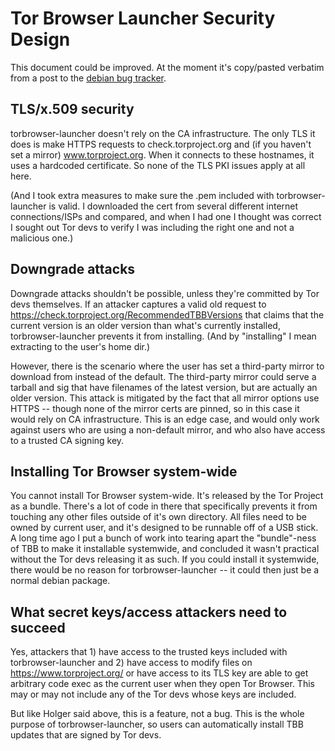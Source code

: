 # Tor Browser Launcher Security Design

This document could be improved. At the moment it's copy/pasted verbatim from a post to the [debian bug tracker](http://bugs.debian.org/cgi-bin/bugreport.cgi?bug=752275).

## TLS/x.509 security

torbrowser-launcher doesn't rely on the CA infrastructure. The only TLS it does is make HTTPS requests to check.torproject.org and (if you haven't set a mirror) www.torproject.org. When it connects to these hostnames, it uses a hardcoded certificate. So none of the TLS PKI issues apply at all here.

(And I took extra measures to make sure the .pem included with torbrowser-launcher is valid. I downloaded the cert from several different internet connections/ISPs and compared, and when I had one I thought was correct I sought out Tor devs to verify I was including the right one and not a malicious one.)

## Downgrade attacks

Downgrade attacks shouldn't be possible, unless they're committed by Tor devs themselves. If an attacker captures a valid old request to https://check.torproject.org/RecommendedTBBVersions that claims that the current version is an older version than what's currently installed, torbrowser-launcher prevents it from installing. (And by "installing" I mean extracting to the user's home dir.)

However, there is the scenario where the user has set a third-party mirror to download from instead of the default. The third-party mirror could serve a tarball and sig that have filenames of the latest version, but are actually an older version. This attack is mitigated by the fact that all mirror options use HTTPS -- though none of the mirror certs are pinned, so in this case it would rely on CA infrastructure. This is an edge case, and would only work against users who are using a non-default mirror, and who also have access to a trusted CA signing key.

## Installing Tor Browser system-wide

You cannot install Tor Browser system-wide. It's released by the Tor Project as a bundle. There's a lot of code in there that specifically prevents it from touching any other files outside of it's own directory. All files need to be owned by current user, and it's designed to be runnable off of a USB stick. A long time ago I put a bunch of work into tearing apart the "bundle"-ness of TBB to make it installable systemwide, and concluded it wasn't practical without the Tor devs releasing it as such. If you could install it systemwide, there would be no reason for torbrowser-launcher -- it could then just be a normal debian package.

## What secret keys/access attackers need to succeed

Yes, attackers that 1) have access to the trusted keys included with torbrowser-launcher and 2) have access to modify files on https://www.torproject.org/ or have access to its TLS key are able to get arbitrary code exec as the current user when they open Tor Browser. This may or may not include any of the Tor devs whose keys are included.

But like Holger said above, this is a feature, not a bug. This is the whole purpose of torbrowser-launcher, so users can automatically install TBB updates that are signed by Tor devs.
